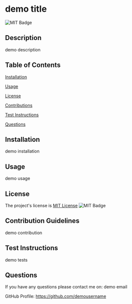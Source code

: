 # demo title
  ![MIT Badge](https://img.shields.io/badge/License-MIT-green)
  ## Description
  demo description
  ## Table of Contents
  
 [Installation](#installation)
  
 [Usage](#usage)
  
 [License](#license)
  
 [Contributions](#contributions)
  
 [Test Instructions](#test-instructions)
  
 [Questions](#questions)
  ## Installation
  demo installation
  ## Usage
  demo usage
  ## License
  The project's license is [MIT License](https://choosealicense.com/licenses/mit/) ![MIT Badge](https://img.shields.io/badge/License-MIT-green)
  ## Contribution Guidelines
  demo contribution
  ## Test Instructions
  demo tests
  ## Questions
  If you have any questions please contact me on: demo email
    
  
GitHub Profile: https://github.com/demousername
  